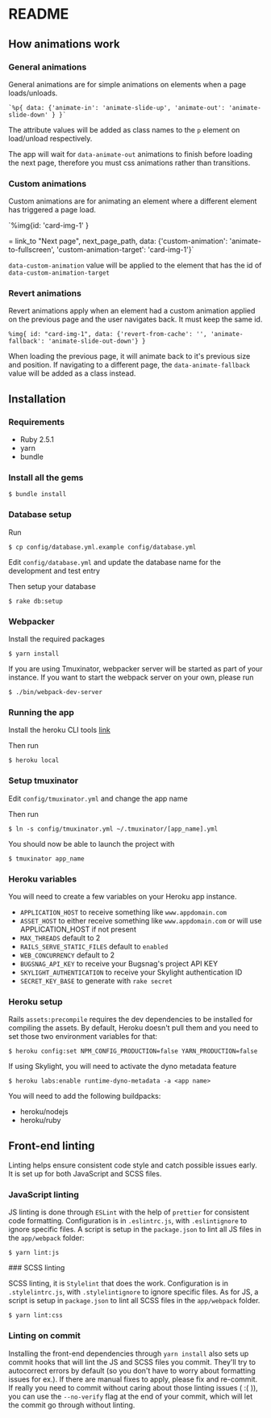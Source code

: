# README

## How animations work

### General animations

General animations are for simple animations on elements when a page loads/unloads.

    `%p{ data: {'animate-in': 'animate-slide-up', 'animate-out': 'animate-slide-down' } }`

The attribute values will be added as class names to the `p` element on load/unload respectively. 

The app will wait for `data-animate-out` animations to finish before loading the next page, therefore you must css animations rather than transitions.

### Custom animations

Custom animations are for animating an element where a different element has triggered a page load.

`%img{id: 'card-img-1' }

= link_to "Next page", next_page_path, data: {'custom-animation': 'animate-to-fullscreen', 'custom-animation-target': 'card-img-1'}`

`data-custom-animation` value will be applied to the element that has the id of `data-custom-animation-target`

### Revert animations

Revert animations apply when an element had a custom animation applied on the previous page and the user navigates back. It must keep the same id.

`%img{ id: "card-img-1", data: {'revert-from-cache': '', 'animate-fallback': 'animate-slide-out-down'} }`

When loading the previous page, it will animate back to it's previous size and position.
If navigating to a different page, the `data-animate-fallback` value will be added as a class instead.
 

## Installation

### Requirements

- Ruby 2.5.1
- yarn
- bundle

### Install all the gems

    $ bundle install

### Database setup

Run

    $ cp config/database.yml.example config/database.yml

Edit `config/database.yml` and update the database name for the development and test entry

Then setup your database

    $ rake db:setup

### Webpacker

Install the required packages

    $ yarn install

If you are using Tmuxinator, webpacker server will be started as part of your instance.
If you want to start the webpack server on your own, please run

    $ ./bin/webpack-dev-server

### Running the app

Install the heroku CLI tools [link](https://devcenter.heroku.com/articles/heroku-cli)

Then run

    $ heroku local

### Setup tmuxinator

Edit `config/tmuxinator.yml` and change the app name

Then run

    $ ln -s config/tmuxinator.yml ~/.tmuxinator/[app_name].yml

You should now be able to launch the project with

    $ tmuxinator app_name

### Heroku variables

You will need to create a few variables on your Heroku app instance.

- `APPLICATION_HOST` to receive something like `www.appdomain.com`
- `ASSET_HOST` to either receive something like `www.appdomain.com` or will use APPLICATION_HOST if not present
- `MAX_THREADS` default to 2
- `RAILS_SERVE_STATIC_FILES` default to `enabled`
- `WEB_CONCURRENCY` default to 2
- `BUGSNAG_API_KEY` to receive your Bugsnag's project API KEY
- `SKYLIGHT_AUTHENTICATION` to receive your Skylight authentication ID
- `SECRET_KEY_BASE` to generate with `rake secret`

### Heroku setup

Rails `assets:precompile` requires the dev dependencies to be installed for compiling the assets. By default, Heroku doesn't pull them and you need to set those two environment variables for that:

    $ heroku config:set NPM_CONFIG_PRODUCTION=false YARN_PRODUCTION=false

If using Skylight, you will need to activate the dyno metadata feature

    $ heroku labs:enable runtime-dyno-metadata -a <app name>

You will need to add the following buildpacks:

- heroku/nodejs
- heroku/ruby

## Front-end linting

Linting helps ensure consistent code style and catch possible issues early. It is set up for both JavaScript and SCSS files.

### JavaScript linting

JS linting is done through `ESLint` with the help of `prettier` for consistent code formatting. Configuration is in `.eslintrc.js`, with `.eslintignore` to ignore specific files. A script is setup in the `package.json` to lint all JS files in the `app/webpack` folder:

    $ yarn lint:js

### SCSS linting

SCSS linting, it is `Stylelint` that does the work. Configuration is in `.stylelintrc.js`, with `.stylelintignore` to ignore specific files. As for JS, a script is setup in `package.json` to lint all SCSS files in the `app/webpack` folder.

    $ yarn lint:css

### Linting on commit

Installing the front-end dependencies through `yarn install` also sets up commit hooks that will lint the JS and SCSS files you commit. They'll try to autocorrect errors by default (so you don't have to worry about formatting issues for ex.). If there are manual fixes to apply, please fix and re-commit. If really you need to commit without caring about those linting issues ( :( )), you can use the `--no-verify` flag at the end of your commit, which will let the commit go through without linting.
